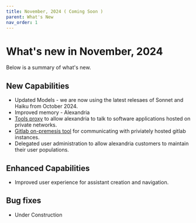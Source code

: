 ```yaml
---
title: November, 2024 ( Coming Soon )
parent: What's New
nav_order: 1
---
```


# What's new in November, 2024

Below is a summary of what's new.

## New Capabilities

* Updated Models - we are now using the latest relesaes of Sonnet and Haiku from October 2024.
* Improved memory - Alexandria 
* [Tools proxy](/alexandria.github.io/tools/proxy) to allow alexandria to talk to software applications hosted on private networks. 
* [Gitlab on-premesis tool](/alexandria.github.io/tools/gitlab-on-premesis) for communicating with priviately hosted gitlab instances.
* Delegated user administration to allow alexandria customers to maintain their user populations.

## Enhanced Capabilities

* Improved user experience for assistant creation and navigation. 

## Bug fixes

* Under Construction